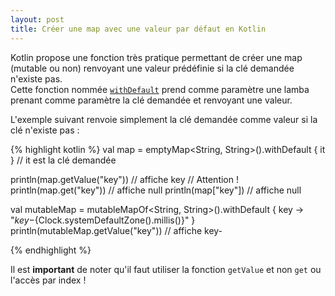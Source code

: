 ```yaml
---
layout: post
title: Créer une map avec une valeur par défaut en Kotlin
---
```


Kotlin propose une fonction très pratique permettant de créer une map (mutable ou non) renvoyant une valeur prédéfinie si la clé demandée n'existe pas.  
Cette fonction nommée [`withDefault`](https://kotlinlang.org/api/latest/jvm/stdlib/kotlin.collections/with-default.html) prend comme paramètre une lamba prenant comme paramètre la clé demandée et renvoyant une valeur.

L'exemple suivant renvoie simplement la clé demandée comme valeur si la clé n'existe pas :

{% highlight kotlin %}
val map = emptyMap<String, String>().withDefault { it } // it est la clé demandée

println(map.getValue("key")) // affiche key
// Attention !
println(map.get("key"))      // affiche null
println(map["key"])          // affiche null

val mutableMap = mutableMapOf<String, String>().withDefault { key -> "$key-${Clock.systemDefaultZone().millis()}" }
println(mutableMap.getValue("key")) // affiche key-<MILLIS>


{% endhighlight %}

Il est **important** de noter qu'il faut utiliser la fonction `getValue` et non `get` ou l'accès par index !
